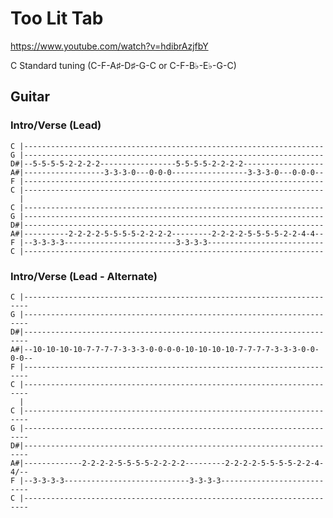 
# Too Lit Tab

<https://www.youtube.com/watch?v=hdibrAzjfbY>

C Standard tuning (C-F-A♯-D♯-G-C or C-F-B♭-E♭-G-C)
  
## Guitar
  
### Intro/Verse (Lead)

    C |-------------------------------------------------------------------
    G |-------------------------------------------------------------------
    D#|--5-5-5-5-2-2-2-2-----------------5-5-5-5-2-2-2-2------------------
    A#|------------------3-3-3-0---0-0-0-----------------3-3-3-0---0-0-0--
    F |-------------------------------------------------------------------
    C |-------------------------------------------------------------------
      |
    C |-------------------------------------------------------------------
    G |-------------------------------------------------------------------
    D#|-------------------------------------------------------------------
    A#|----------2-2-2-2-5-5-5-5-2-2-2-2---------2-2-2-2-5-5-5-5-2-2-4-4--
    F |--3-3-3-3-------------------------3-3-3-3--------------------------
    C |-------------------------------------------------------------------

### Intro/Verse (Lead - Alternate)

    C |-----------------------------------------------------------------------
    G |-----------------------------------------------------------------------
    D#|-----------------------------------------------------------------------
    A#|--10-10-10-10-7-7-7-7-3-3-3-0-0-0-0-10-10-10-10-7-7-7-7-3-3-3-0-0-0-0--
    F |-----------------------------------------------------------------------
    C |-----------------------------------------------------------------------
      |
    C |-----------------------------------------------------------------------
    G |-----------------------------------------------------------------------
    D#|-----------------------------------------------------------------------
    A#|-------------2-2-2-2-5-5-5-5-2-2-2-2---------2-2-2-2-5-5-5-5-2-2-4-4/--
    F |--3-3-3-3----------------------------3-3-3-3---------------------------
    C |-----------------------------------------------------------------------
